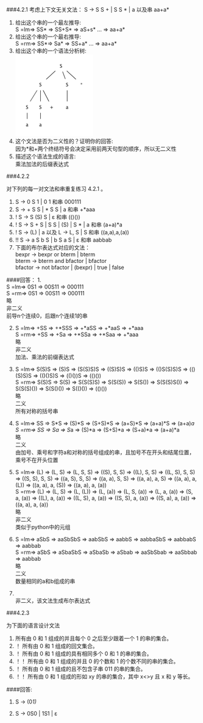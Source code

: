 ###4.2.1
考虑上下文无关文法：
	S -> S S + | S S * | a
	以及串 aa+a*

1.	给出这个串的一个最左推导:<br />
	S =lm=> SS* => SS+S* => aS+s* ... => aa+a*
2.	给出这个串的一个最右推导:<br />
	S =rm=> SS*=> Sa* => SS+a* ... => aa+a*
3.	给出这个串的一个语法分析树:<br />
	![4.2.1(3)](1.gif)
4.	这个文法是否为二义性的？证明你的回答:<br />
	因为*和+两个终结符号会决定采用前两天句型的顺序，所以无二义性
5.	描述这个语法生成的语言:<br />
	乘法加法的后缀表达式

###4.2.2

对下列的每一对文法和串重复练习 4.2.1 。

1.	S -> 0 S 1 | 0 1 和串 000111
2.	S -> + S S | * S S | a 和串 +*aaa
3.	! S -> S (S) S | ε 和串 (()())
4.	! S -> S + S | S S | (S) | S * | a 和串 (a+a)*a
5.	! S -> (L) | a 以及 L -> L, S | S 和串 ((a,a),a,(a))
6.	!! S -> a S b S | b S a S | ε 和串 aabbab
7.	下面的布尔表达式对应的文法：<br />
	bexpr -> bexpr or bterm | bterm<br />
	bterm -> bterm and bfactor | bfactor<br />
	bfactor -> not bfactor | (bexpr) | true | false<br />

####回答：
1.	
    S =lm=> 0S1 => 00S11 => 000111<br />
    S =rm=> 0S1 => 00S11 => 000111<br />
	略<br />
	非二义<br />
	前导n个连续0，后跟n个连续1的串

2.	
	S =lm=> +SS => +*SSS => +*aSS => +*aaS => +*aaa<br />
	S =rm=> +SS => +Sa => +*SSa => +*Saa => +*aaa<br />
	略<br />
	非二义<br />
	加法、乘法的前缀表达式

3.	
	S =lm=> S(S)S => (S)S => (S(S)S)S => ((S)S)S => (()S)S => (()S(S)S)S => (()(S)S)S => (()()S)S => (()())S => (()())<br />
	S =rm=> S(S)S => S(S) => S(S(S)S) => S(S(S)) => S(S()) => S(S(S)S()) => S(S(S)()) => S(S()()) => S(()()) => (()())<br />
	略<br />
	二义<br />
	所有对称的括号串<br />

4.	
	S =lm=> SS => S*S => (S)*S => (S+S)*S => (a+S)*S => (a+a)*S => (a+a)*a<br />
	S =rm=> SS => Sa => S*a => (S)*a => (S+S)*a => (S+a)*a => (a+a)*a<br />
	略<br />
	二义<br />
	由加号、乘号和字符a和对称的括号组成的串，且加号不在开头和结尾位置，乘号不在开头位置<br />

5.	
	S =lm=> (L) => (L, S) => (L, S, S) => ((S), S, S) => ((L), S, S) => ((L, S), S, S) => ((S, S), S, S) => ((a, S), S, S) => ((a, a), S, S) => ((a, a), a, S) => ((a, a), a, (L)) => ((a, a), a, (S)) => ((a, a), a, (a))<br />
	S =rm=> (L) => (L, S) => (L, (L)) => (L, (a)) => (L, S, (a)) => (L, a, (a)) => (S, a, (a)) => ((L), a, (a)) => ((L, S), a, (a)) => ((S, S), a, (a)) => ((S, a), a, (a)) => ((a, a), a, (a))<br />
	略<br />
	非二义<br />
	类似于python中的元组<br />
		
6.	
	S =lm=> aSbS => aaSbSbS => aabSbS => aabbS => aabbaSbS => aabbabS => aabbab<br />
	S =rm=> aSbS => aSbaSbS => aSbaSb => aSbab => aaSbSbab => aaSbbab => aabbab<br />
	略<br />
	二义<br />
	数量相同的a和b组成的串<br />

7.	<br />
	非二义，该文法生成布尔表达式<br />
	
###4.2.3

为下面的语言设计文法

1.	所有由 0 和 1 组成的并且每个 0 之后至少跟着一个 1 的串的集合。
2. ！ 所有由 0 和 1 组成的回文集合。
3. ！ 所有由 0 和 1 组成的具有相同多个 0 和 1 的串的集合。
4. ！！ 所有由 0 和 1 组成的并且 0 的个数和 1 的个数不同的串的集合。
5. ！ 所有由 0 和 1 组成的且不包含子串 011 的串的集合。
6. ！！ 所有由 0 和 1 组成的形如 xy 的串的集合，其中 x<>y 且 x 和 y 等长。

####回答:

1)	S -> (0*1)*

2)	S -> 0S0 | 1S1 | &epsilon;